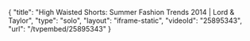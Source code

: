 {
    "title": "High Waisted Shorts: Summer Fashion Trends 2014 | Lord & Taylor",
    "type": "solo",
    "layout": "iframe-static",
    "videoId": "25895343",
    "url": "\/tvpembed\/25895343"
}